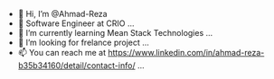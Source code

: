 - 👋 Hi, I’m @Ahmad-Reza
- 👀 Software Engineer at CRIO ...
- 🌱 I’m currently learning Mean Stack Technologies ...
- 💞️ I’m looking for frelance project ...
- 📫 You can reach me at https://www.linkedin.com/in/ahmad-reza-b35b34160/detail/contact-info/ ...

<!---
Ahmad-Reza/Ahmad-Reza is a ✨ special ✨ repository because its `README.md` (this file) appears on your GitHub profile.
You can click the Preview link to take a look at your changes.
--->
